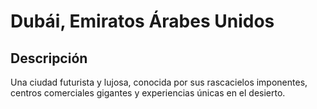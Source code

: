 # Dubái, Emiratos Árabes Unidos

## Descripción
Una ciudad futurista y lujosa, conocida por sus rascacielos imponentes, centros comerciales gigantes y experiencias únicas en el desierto.